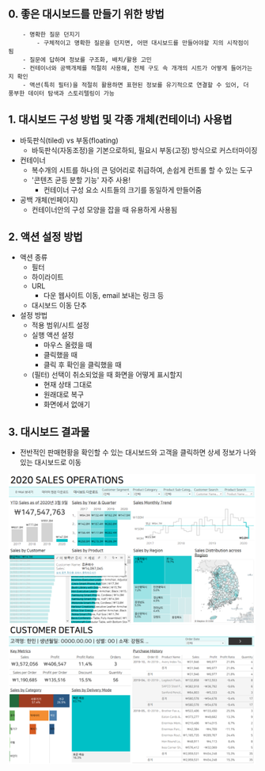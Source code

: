 ## 0. 좋은 대시보드를 만들기 위한 방법
```
	- 명확한 질문 던지기
		- 구체적이고 명확한 질문을 던지면, 어떤 대시보드를 만들어야할 지의 시작점이 됨
	- 질문에 답하며 정보를 구조화, 배치/활용 고민
	- 컨테이너와 공백개체를 적절히 사용해, 전체 구도 속 개개의 시트가 어떻게 들어가는 지 확인
	- 액션(특히 필터)을 적절히 활용하면 표현된 정보를 유기적으로 연결할 수 있어, 더 풍부한 데이터 탐색과 스토리텔링이 가능
```

## 1. 대시보드 구성 방법 및 각종 개체(컨테이너) 사용법
- 바둑판식(tiled) vs 부동(floating)
	- 바둑판식(자동조정)을 기본으로하되, 필요시 부동(고정) 방식으로 커스터마이징
- 컨테이너
	- 복수개의 시트를 하나의 큰 덩어리로 취급하여, 손쉽게 컨트롤 할 수 있는 도구
	- '콘텐츠 균등 분할 기능' 자주 사용!
		- 컨테이너 구성 요소 시트들의 크기를 동일하게 만들어줌
- 공백 개체(빈페이지)
	- 컨테이너안의 구성 모양을 잡을 때 유용하게 사용됨

## 2. 액션 설정 방법
- 액션 종류
	- 필터
	- 하이라이트
	- URL
		- 다운 웹사이트 이동, email 보내는 링크 등
	- 대시보드 이동 단추
- 설정 방법
	- 적용 범위/시트 설정
	- 실행 액션 설정
		- 마우스 올렸을 때
		- 클릭했을 때
		- 클릭 후 확인을 클릭했을 때
	- (필터) 선택이 취소되었을 때 화면을 어떻게 표시할지 
		- 현재 상태 그대로
		- 원래대로 복구
		- 화면에서 없애기

## 3. 대시보드 결과물
- 전반적인 판매현황을 확인할 수 있는 대시보드와 고객을 클릭하면 상세 정보가 나와있는 대시보드로 이동
<img src="./image/dashboard_basic.PNG" width="500">
<img src="./image/dashboard_basic_customer.PNG" width="500">

